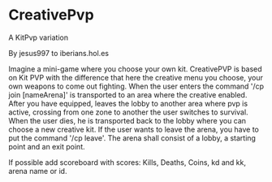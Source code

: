 CreativePvp
===========

A KitPvp variation

By jesus997 to iberians.hol.es

Imagine a mini-game where you choose your own kit. CreativePVP is based on Kit PVP with the difference that here the creative menu 
you choose, your own weapons to come out fighting. When the user enters the command '/cp join [nameArena]' is transported to an area 
where the creative enabled. After you have equipped, leaves the lobby to another area where pvp is active, crossing from one zone to 
another the user switches to survival. When the user dies, he is transported back to the lobby where you can choose a new creative kit. 
If the user wants to leave the arena, you have to put the command '/cp leave'. The arena shall consist of a lobby, a starting point 
and an exit point.  

If possible add scoreboard with scores: Kills, Deaths, Coins, kd and kk, arena name or id.
